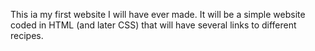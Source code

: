 This ia my first website I will have ever made. It will be a simple
website coded in HTML (and later CSS) that will have several links to
different recipes.
